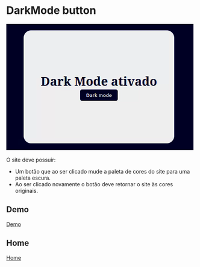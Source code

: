 # DarkMode button

![imagem do site](capa.gif)

O site deve possuir:

+ Um botão que ao ser clicado mude a paleta de cores do site para uma paleta escura.
+ Ao ser clicado novamente o botão deve retornar o site às cores originais.

## Demo
[Demo](https://dsordes37.github.io/exercicios_dom/009_darkmode)

## Home
[Home](../readme.md)